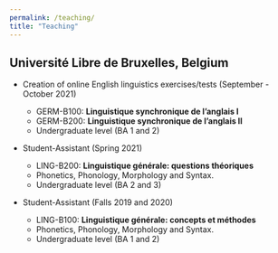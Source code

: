 ```yaml
---
permalink: /teaching/
title: "Teaching"
---
```


## Université Libre de Bruxelles, Belgium
- Creation of online English linguistics exercises/tests (September - October 2021)
    - GERM-B100: **Linguistique synchronique de l’anglais I**
    - GERM-B200: **Linguistique synchronique de l’anglais II**
    - Undergraduate level (BA 1 and 2)

- Student-Assistant (Spring 2021)
    - LING-B200: **Linguistique générale: questions théoriques**
    - Phonetics, Phonology, Morphology and Syntax.
    - Undergraduate level (BA 2 and 3)

- Student-Assistant (Falls 2019 and 2020)
    - LING-B100: **Linguistique générale: concepts et méthodes** 
    - Phonetics, Phonology, Morphology and Syntax.
    - Undergraduate level (BA 1 and 2)
